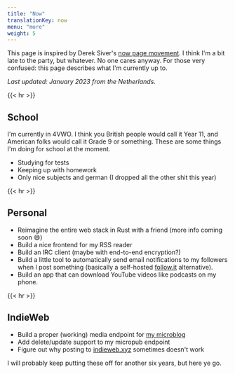```yaml
---
title: "Now"
translationKey: now
menu: "more"
weight: 5
---
```


This page is inspired by Derek Siver's [now page movement](https://sive.rs/nowff). I think I'm a bit late to the party, but whatever. No one cares anyway. For those very confused: this page describes what I'm currently up to.

_Last updated: January 2023 from the Netherlands._

{{< hr >}}

## School

I'm currently in 4VWO. I think you British people would call it Year 11, and American folks would call it Grade 9 or something. These are some things I'm doing for school at the moment.

-   Studying for tests
-   Keeping up with homework
-   Only nice subjects and german (I dropped all the other shit this year)

{{< hr >}}

## Personal

-   Reimagine the entire web stack in Rust with a friend (more info coming soon :smile:)
-   Build a nice frontend for my RSS reader
-   Build an IRC client (maybe with end-to-end encryption?)
-   Build a little tool to automatically send email notifications to my followers when I post something (basically a self-hosted [follow.it](https://follow.it) alternative).
-   Build an app that can download YouTube videos like podcasts on my phone.

{{< hr >}}

## IndieWeb

-   Build a proper (working) media endpoint for [my microblog](https://micro.geheimesite.nl)
-   Add delete/update support to my micropub endpoint
-   Figure out why posting to [indieweb.xyz](https://indieweb.xyz) sometimes doesn't work

I will probably keep putting these off for another six years, but here ye go.
